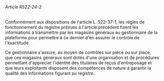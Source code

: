 ###### Article R522-24-2

Conformément aux dispositions de l'article L. 522-37-1, les règles de fonctionnement du registre prévues à l'article précédent fixent les informations à transmettre par les magasins généraux au gestionnaire de la plateforme pour permettre à ce dernier d'en assurer le contrôle de l'exactitude.

Ce gestionnaire s'assure, au moyen de contrôles sur pièce ou sur place, que ces magasins généraux sont dotés d'une organisation et de procédures permettant d'apprécier l'identité des titulaires de reçus d'entreposage et que leurs exploitants disposent des compétences de nature à garantir la qualité des informations figurant au registre.


